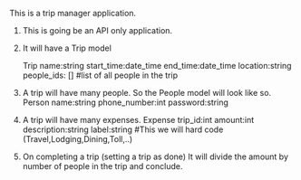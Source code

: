 This is a trip manager application.

1. This is going be an API only application.

2. It will have a Trip model

    Trip
        name:string
        start_time:date_time
        end_time:date_time
        location:string
        people_ids: [] #list of all people in the trip


3. A trip will have many people. So the People model will look like so.
    Person
        name:string
        phone_number:int
        password:string

4. A trip will have many expenses. 
    Expense
        trip_id:int
        amount:int
        description:string
        label:string #This we will hard code (Travel,Lodging,Dining,Toll,..)

5. On completing a trip (setting a trip as done) It will divide the amount by number of 
   people in the trip and conclude.
